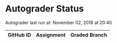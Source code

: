 # Autograder Status
Autograder last run at: November 02, 2018 at 20:40

| GitHub ID | Assignment | Graded Branch |
|-----------|------------|---------------|
